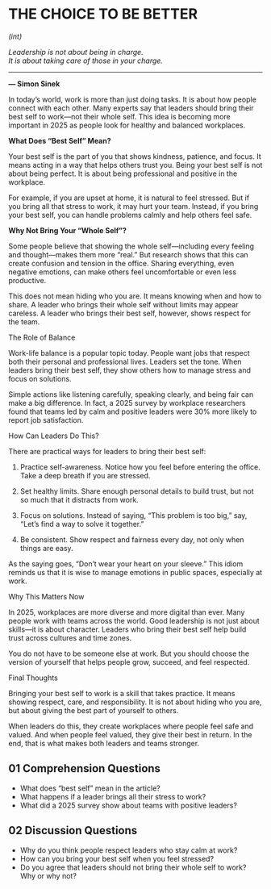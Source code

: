 # THE CHOICE TO BE BETTER  
*(int)*

*Leadership is not about being in charge.*  
*It is about taking care of those in your charge.*  

---

**— Simon Sinek**

In today’s world, work is more than just doing tasks. It is about how people connect with each other. Many experts say that leaders should bring their best self to work—not their whole self. This idea is becoming more important in 2025 as people look for healthy and balanced workplaces.

**What Does “Best Self” Mean?**

Your best self is the part of you that shows kindness, patience, and focus. It means acting in a way that helps others trust you. Being your best self is not about being perfect. It is about being professional and positive in the workplace.

For example, if you are upset at home, it is natural to feel stressed. But if you bring all that stress to work, it may hurt your team. Instead, if you bring your best self, you can handle problems calmly and help others feel safe.

**Why Not Bring Your “Whole Self”?**

Some people believe that showing the whole self—including every feeling and thought—makes them more “real.” But research shows that this can create confusion and tension in the office. Sharing everything, even negative emotions, can make others feel uncomfortable or even less productive.

This does not mean hiding who you are. It means knowing when and how to share. A leader who brings their whole self without limits may appear careless. A leader who brings their best self, however, shows respect for the team.

The Role of Balance

Work-life balance is a popular topic today. People want jobs that respect both their personal and professional lives. Leaders set the tone. When leaders bring their best self, they show others how to manage stress and focus on solutions.

Simple actions like listening carefully, speaking clearly, and being fair can make a big difference. In fact, a 2025 survey by workplace researchers found that teams led by calm and positive leaders were 30% more likely to report job satisfaction.

How Can Leaders Do This?

There are practical ways for leaders to bring their best self:

1. Practice self-awareness. Notice how you feel before entering the office. Take a deep breath if you are stressed.

2. Set healthy limits. Share enough personal details to build trust, but not so much that it distracts from work.

3. Focus on solutions. Instead of saying, “This problem is too big,” say, “Let’s find a way to solve it together.”

4. Be consistent. Show respect and fairness every day, not only when things are easy.

As the saying goes, “Don’t wear your heart on your sleeve.” This idiom reminds us that it is wise to manage emotions in public spaces, especially at work.

Why This Matters Now

In 2025, workplaces are more diverse and more digital than ever. Many people work with teams across the world. Good leadership is not just about skills—it is about character. Leaders who bring their best self help build trust across cultures and time zones.

You do not have to be someone else at work. But you should choose the version of yourself that helps people grow, succeed, and feel respected.

Final Thoughts

Bringing your best self to work is a skill that takes practice. It means showing respect, care, and responsibility. It is not about hiding who you are, but about giving the best part of yourself to others.

When leaders do this, they create workplaces where people feel safe and valued. And when people feel valued, they give their best in return. In the end, that is what makes both leaders and teams stronger.

## 01 Comprehension Questions

- What does “best self” mean in the article?
- What happens if a leader brings all their stress to work?
- What did a 2025 survey show about teams with positive leaders?

## 02 Discussion Questions

- Why do you think people respect leaders who stay calm at work?
- How can you bring your best self when you feel stressed?
- Do you agree that leaders should not bring their whole self to work? Why or why not?